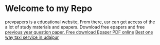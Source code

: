 <h1>Welcome to my Repo</h1>
prevpapers is a educational website, From there, usr can get access of the a lot of study materials and epapers. 
Download free epapers and free <a href="https://prevpapers.com/">previous year question paper. </a>
<a href="https://epapers.prevpapers.com/">Free download Epaper PDF online</a>
<a href="http://mateshwarionewaytaxi.in/">Best one way taxi service in udaipur</a>

